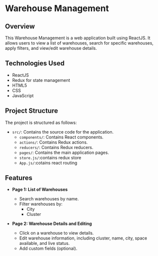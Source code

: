 # Warehouse Management 

## Overview
This Warehouse Management is a web application built using ReactJS. It allows users to view a list of warehouses, search for specific warehouses, apply filters, and view/edit warehouse details.

## Technologies Used
- ReactJS
- Redux for state management
- HTML5
- CSS
- JavaScript

## Project Structure
The project is structured as follows:

- `src/`: Contains the source code for the application.
  - `components/`: Contains React components.
  - `actions/`: Contains Redux actions.
  - `reducers/`: Contains Redux reducers.
  - `pages/`: Contains the main application pages.
  - `store.js/`:contains redux store
  - `App.js/`:cotains react routing

## Features
- **Page 1: List of Warehouses**
  - Search warehouses by name.
  - Filter warehouses by:
    - City
    - Cluster

- **Page 2: Warehouse Details and Editing**
  - Click on a warehouse to view details.
  - Edit warehouse information, including cluster, name, city, space available, and live status.
  - Add custom fields (optional).


